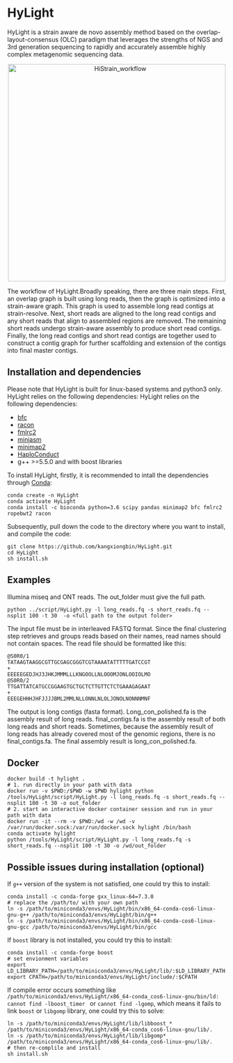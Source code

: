 # HyLight
HyLight is a strain aware de novo assembly method based on the overlap-layout-consensus (OLC) paradigm that leverages the strengths of NGS and 3rd generation sequencing to rapidly and accurately assemble highly complex metagenomic sequencing data.


<p align="center">
<img src="https://github.com/kangxiongbin/HyLight/assets/23208764/587682ca-722f-43e1-89c6-5582b8cd1f09" alt="HiStrain_workflow" width="500px"/>
</p>

The workflow of HyLight.Broadly speaking, there are three main steps. First, an overlap graph is built using long reads, then the graph is optimized into a strain-aware graph. This graph is used to assemble long read contigs at strain-resolve. Next, short reads are aligned to the long read contigs and any short reads that align to assembled regions are removed. The remaining short reads undergo strain-aware assembly to produce short read contigs. Finally, the long read contigs and short read contigs are together used to construct a contig graph for further scaffolding and extension of the contigs into final master contigs.

## Installation and dependencies
Please note that HyLight is built for linux-based systems and python3 only. HyLight relies on the following dependencies:
HyLight relies on the following dependencies:
- [bfc](https://github.com/lh3/bfc)
- [racon](https://github.com/isovic/racon)
- [fmlrc2](https://github.com/HudsonAlpha/fmlrc2)
- [miniasm](https://github.com/lh3/miniasm)
- [minimap2](https://github.com/lh3/minimap2)
- [HaploConduct](https://github.com/HaploConduct/HaploConduct)
- g++ >=5.5.0 and with boost libraries

To install HyLight, firstly, it is recommended to intall the dependencies through [Conda](https://docs.conda.io/en/latest/):
```
conda create -n HyLight
conda activate HyLight
conda install -c bioconda python=3.6 scipy pandas minimap2 bfc fmlrc2 ropebwt2 racon
```
Subsequently, pull down the code to the directory where you want to install, and compile the code:
```
git clone https://github.com/kangxiongbin/HyLight.git
cd HyLight
sh install.sh
```
## Examples

Illumina miseq and ONT reads. The out_folder must give the full path.
```
python ../script/HyLight.py -l long_reads.fq -s short_reads.fq --nsplit 100 -t 30  -o <full path to the output folder>

```
The input file must be in interleaved FASTQ format. Since the final clustering step retrieves and groups reads based on their names, read names should not contain spaces. The read file should be formatted like this:
```
@S0R0/1
TATAAGTAAGGCGTTGCGAGCGGGTCGTAAAATATTTTTGATCCGT
+
EEEEEGEDJHJ3JHKJMMMLLLKNGOOLLNLOOOMJONLOOIOLMO
@S0R0/2
TTGATTATCATGCCGGAAGTGCTGCTCTTGTTCTCTGAAAGAGAAT
+
EEEGEHHHJHFJJJJBML2MMLNLLONNLNLOLJONOLNONNNMNF
```


The output is long contigs (fasta format). Long_con_polished.fa is the assembly result of long reads. final_contigs.fa is the assembly result of both long reads and short reads. Sometimes, because the assembly result of long reads has already covered most of the genomic regions, there is no final_contigs.fa. The final assembly result is long_con_polished.fa.


## Docker

```
docker build -t hylight .
# 1. run directly in your path with data
docker run -v $PWD:/$PWD -w $PWD hylight python /tools/HyLight/script/HyLight.py -l long_reads.fq -s short_reads.fq --nsplit 100 -t 30 -o out_folder
# 2. start an interactive docker container session and run in your path with data
docker run -it --rm -v $PWD:/wd -w /wd -v /var/run/docker.sock:/var/run/docker.sock hylight /bin/bash
conda activate hylight
python /tools/HyLight/script/HyLight.py -l long_reads.fq -s short_reads.fq --nsplit 100 -t 30 -o /wd/out_folder

```

## Possible issues during installation (optional)

If `g++` version of the system is not satisfied, one could try this to install:
```
conda install -c conda-forge gxx_linux-64=7.3.0
# replace the /path/to/ with your own path
ln -s /path/to/miniconda3/envs/HyLight/bin/x86_64-conda-cos6-linux-gnu-g++ /path/to/miniconda3/envs/HyLight/bin/g++
ln -s /path/to/miniconda3/envs/HyLight/bin/x86_64-conda-cos6-linux-gnu-gcc /path/to/miniconda3/envs/HyLight/bin/gcc
```
If `boost` library is not installed, you could try this to install:
```
conda install -c conda-forge boost
# set envionment variables
export LD_LIBRARY_PATH=/path/to/miniconda3/envs/HyLight/lib/:$LD_LIBRARY_PATH
export CPATH=/path/to/miniconda3/envs/HyLight/include/:$CPATH
```

If compile error occurs something like `/path/to/miniconda3/envs/HyLight/x86_64-conda_cos6-linux-gnu/bin/ld: cannot find -lboost_timer `
or `cannot find -lgomp`, 
 which means it fails to link `boost` or `libgomp` library, one could try this to solve:
```
ln -s /path/to/miniconda3/envs/HyLight/lib/libboost_* /path/to/miniconda3/envs/HyLight/x86_64-conda_cos6-linux-gnu/lib/.
ln -s /path/to/miniconda3/envs/HyLight/lib/libgomp* /path/to/miniconda3/envs/HyLight/x86_64-conda_cos6-linux-gnu/lib/.
# then re-complile and install
sh install.sh
```
